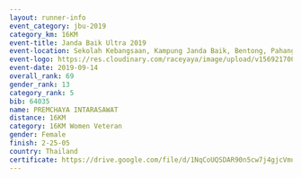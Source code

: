 ```yaml
---
layout: runner-info 
event_category: jbu-2019 
category_km: 16KM 
event-title: Janda Baik Ultra 2019 
event-location: Sekolah Kebangsaan, Kampung Janda Baik, Bentong, Pahang, Malaysia 
event-logo: https://res.cloudinary.com/raceyaya/image/upload/v1569217009/logo/janda-baik_vch1pc.jpg 
event-date: 2019-09-14
overall_rank: 69
gender_rank: 13
category_rank: 5
bib: 64035
name: PREMCHAYA INTARASAWAT
distance: 16KM
category: 16KM Women Veteran
gender: Female
finish: 2-25-05
country: Thailand
certificate: https://drive.google.com/file/d/1NqCoUQSDAR90n5cw7j4gjcVmug0qBXhx/view?usp=sharing
---
```

